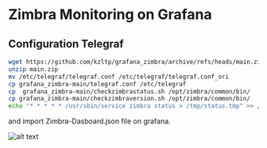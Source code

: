 # Zimbra Monitoring on Grafana
## Configuration Telegraf


```sh
wget https://github.com/kzltp/grafana_zimbra/archive/refs/heads/main.zip
unzip main.zip
mv /etc/telegraf/telegraf.conf /etc/telegraf/telegraf.conf_ori
cp grafana_zimbra-main/telegraf.conf /etc/telegraf
cp  grafana_zimbra-main/checkzimbrastatus.sh /opt/zimbra/common/bin/
cp grafana_zimbra-main/checkzimbraversion.sh /opt/zimbra/common/bin/
echo "* * * * * /usr/sbin/service zimbra status > /tmp/status.tmp" >> /etc/crontab
```
and import Zimbra-Dasboard.json file on grafana.

![alt text](https://ibb.co/4NR4nzn)
